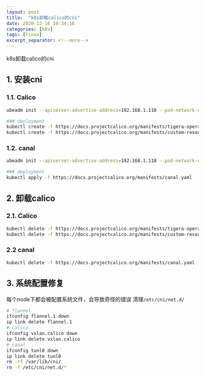 ```yaml
---
layout: post
title:  "k8s卸载calico的cni"
date: 2020-12-16 10:34:16
categories: [k8s]
tags: [linux]
excerpt_separator: <!--more-->
---
```

k8s卸载calico的cni
<!--more-->

## 1. 安装cni

### 1.1. Calico

```bash
ubeadm init --apiserver-advertise-address=192.168.1.118 --pod-network-cidr=192.168.0.0/16 --image-repository registry.cn-hangzhou.aliyuncs.com/google_containers

### deployment
kubectl create -f https://docs.projectcalico.org/manifests/tigera-operator.yaml
kubectl create -f https://docs.projectcalico.org/manifests/custom-resources.yaml
```

### 1.2. canal

```bash
ubeadm init --apiserver-advertise-address=192.168.1.118 --pod-network-cidr=192.168.0.0/16 --image-repository registry.cn-hangzhou.aliyuncs.com/google_containers

### deployment
kubectl apply -f https://docs.projectcalico.org/manifests/canal.yaml
```

## 2. 卸载calico

### 2.1. Calico
```bash
kubectl delete -f https://docs.projectcalico.org/manifests/tigera-operator.yaml
kubectl delete -f https://docs.projectcalico.org/manifests/custom-resources.yaml
```

### 2.2 canal
```bash
kubectl delete -f https://docs.projectcalico.org/manifests/canal.yaml
```

## 3. 系统配置修复

每个node下都会被配置系统文件，会导致奇怪的错误
清理`/etc/cni/net.d/`

```bash
# flannel
ifconfig flannel.1 down
ip link delete flannel.1
# calico
ifconfig vxlan.calico down
ip link delete vxlan.calico
# canal
ifconfig tunl0 down
ip link delete tunl0
rm -rf /var/lib/cni/
rm -f /etc/cni/net.d/*
```